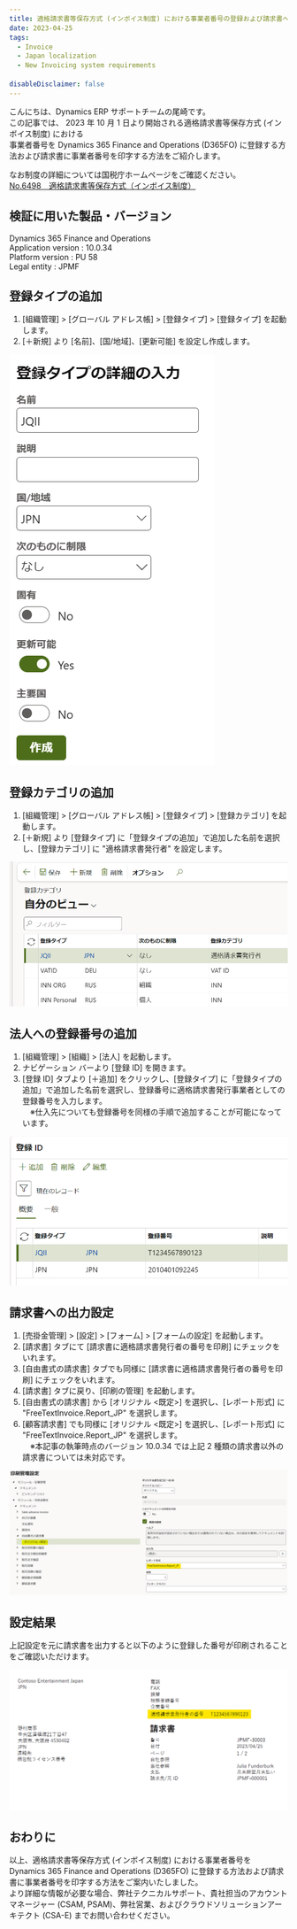 ```yaml
---
title: 適格請求書等保存方式 (インボイス制度) における事業者番号の登録および請求書への印字について
date: 2023-04-25
tags:
  - Invoice
  - Japan localization
  - New Invoicing system requirements

disableDisclaimer: false
---
```


こんにちは、Dynamics ERP サポートチームの尾崎です。  
この記事では、 2023 年 10 月 1 日より開始される適格請求書等保存方式 (インボイス制度) における  
事業者番号を Dynamics 365 Finance and Operations (D365FO) に登録する方法および請求書に事業者番号を印字する方法をご紹介します。  
  
なお制度の詳細については国税庁ホームページをご確認ください。  
[No.6498 適格請求書等保存方式（インボイス制度）](https://www.nta.go.jp/taxes/shiraberu/taxanswer/shohi/6498.htm)

<!-- more -->

## 検証に用いた製品・バージョン
Dynamics 365 Finance and Operations  
Application version : 10.0.34  
Platform version : PU 58  
Legal entity : JPMF  

## 登録タイプの追加
1. [組織管理] > [グローバル アドレス帳] > [登録タイプ] > [登録タイプ] を起動します。
1. [＋新規] より [名前]、[国/地域]、[更新可能] を設定し作成します。

![](./new-invoicing-system-requirements-QIInumber-setting/new-invoicing-system-requirements-QIInumber-setting1.png)


## 登録カテゴリの追加
1. [組織管理] > [グローバル アドレス帳] > [登録タイプ] > [登録カテゴリ] を起動します。
1. [＋新規] より [登録タイプ] に「登録タイプの追加」で追加した名前を選択し、[登録カテゴリ] に "適格請求書発行者" を設定します。

![](./new-invoicing-system-requirements-QIInumber-setting/new-invoicing-system-requirements-QIInumber-setting2.png)


## 法人への登録番号の追加
1. [組織管理] > [組織] > [法人] を起動します。
1. ナビゲーション バーより [登録 ID] を開きます。
1. [登録 ID] タブより [＋追加] をクリックし、[登録タイプ] に「登録タイプの追加」で追加した名前を選択し、登録番号に適格請求書発行事業者としての登録番号を入力します。  
　※仕入先についても登録番号を同様の手順で追加することが可能になっています。

![](./new-invoicing-system-requirements-QIInumber-setting/new-invoicing-system-requirements-QIInumber-setting3.png)


## 請求書への出力設定
1. [売掛金管理] > [設定] > [フォーム] > [フォームの設定] を起動します。
1. [請求書] タブにて [請求書に適格請求書発行者の番号を印刷] にチェックをいれます。
1. [自由書式の請求書] タブでも同様に [請求書に適格請求書発行者の番号を印刷] にチェックをいれます。
1. [請求書] タブに戻り、[印刷の管理] を起動します。
1. [自由書式の請求書] から [オリジナル <既定>] を選択し、[レポート形式] に "FreeTextInvoice.Report_JP" を選択します。
1. [顧客請求書] でも同様に [オリジナル <既定>] を選択し、[レポート形式] に "FreeTextInvoice.Report_JP" を選択します。  
　※本記事の執筆時点のバージョン 10.0.34 では上記 2 種類の請求書以外の請求書については未対応です。

![](./new-invoicing-system-requirements-QIInumber-setting/new-invoicing-system-requirements-QIInumber-setting4.png)


## 設定結果
上記設定を元に請求書を出力すると以下のように登録した番号が印刷されることをご確認いただけます。

![](./new-invoicing-system-requirements-QIInumber-setting/new-invoicing-system-requirements-QIInumber-setting5.png)


## おわりに  
以上、適格請求書等保存方式 (インボイス制度) における事業者番号を Dynamics 365 Finance and Operations (D365FO) に登録する方法および請求書に事業者番号を印字する方法をご案内いたしました。  
より詳細な情報が必要な場合、弊社テクニカルサポート、貴社担当のアカウントマネージャー (CSAM, PSAM)、弊社営業、およびクラウドソリューションアーキテクト (CSA-E) までお問い合わせください。
